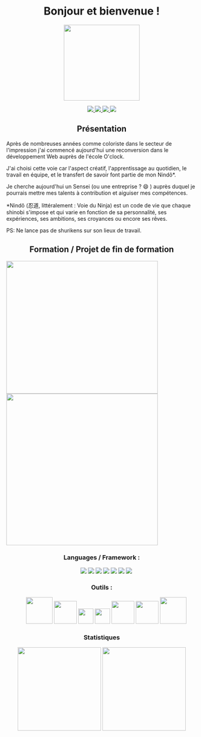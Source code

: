 <!DOCTYPEhtml>
<html>
<h1 align="center">
Bonjour et bienvenue !
</h1>
<p align="center">
 <img src="https://user-images.githubusercontent.com/94860607/174255387-f9ed7a8d-3c1e-4260-85b0-3c27c74dce95.png" width="200px">   
 </p>      
 <p align="center">
 <a href="https://www.linkedin.com/in/gacher-benoit-b45a361a4/">
<img src="https://img.shields.io/badge/linkedin--lightgrey?style=social&logo=linkedin">
</a>
<a href="https://github.com/GacherBenoit/">
<img src="https://img.shields.io/badge/Github--lightgrey?style=social&logo=Github">
</a>
<a href=mailto:"benoitgacher@gmail.com">
<img src="https://img.shields.io/badge/Gmail--lightgrey?style=social&logo=Gmail">
</a>
<a href="https://github.com/GacherBenoit/CV/blob/main/Developpeur%20Web%20Junior.pdf">
<img src="https://img.shields.io/badge/CV--lightgrey?style=social&logo=CV">
</a>
 </p>                    
<h2 align="center">
Présentation
</h2>
<p>
Après de nombreuses années comme coloriste dans le secteur de l'impression j'ai commencé aujourd'hui une reconversion dans le développement Web auprès de l'école       O'clock.

J'ai choisi cette voie car l'aspect créatif, l'apprentissage au quotidien, le travail en équipe, et le transfert de savoir font partie de mon Nindô*.

Je cherche aujourd'hui un Sensei (ou une entreprise ? :smile: ) auprès duquel je pourrais mettre mes talents à contribution et aiguiser mes compétences.

*Nindô (忍道, littéralement : Voie du Ninja) est un code de vie que chaque shinobi s'impose et qui varie en fonction de sa personnalité, ses expériences, ses ambitions, ses croyances ou encore ses rêves. 

PS: Ne lance pas de shurikens sur son lieux de travail. 
 </p> 
 <h2 align="center">
 Formation / Projet de fin de formation
 </h2>
  <div margin-left="auto">
  <a href="https://oclock.io/formations/developpeur-web#programme">
 <img width="400px"height="350px" src="https://lesassistantes.fr/wp-content/uploads/2021/05/Oclock.jpg">
 </a>
 <a href="https://github.com/GacherBenoit/O-Dungeons-front">
 <img width="400px" height="400px" src="https://user-images.githubusercontent.com/94860607/173822163-39474468-af0d-4001-9ace-860410f80ecb.png">
 </a>
 </div> 
 <h3 align="center">
 Languages / Framework :
 </h3>
 <ul align="center">
  <img src="https://img.shields.io/badge/php-%23777BB4.svg?style=for-the-badge&logo=php&logoColor=white"/>
  <img src="https://img.shields.io/badge/javascript%20-%23323330.svg?&style=for-the-badge&logo=javascript&logoColor=%23F7DF1E"/>
  <img src="https://img.shields.io/badge/react-%2320232a.svg?style=for-the-badge&logo=react&logoColor=%2361DAFB"/>
  <img src="https://img.shields.io/badge/redux-%23593d88.svg?style=for-the-badge&logo=redux&logoColor=white"/>
  <img src="https://img.shields.io/badge/SASS-hotpink.svg?style=for-the-badge&logo=SASS&logoColor=white"/>
  <img src="https://img.shields.io/badge/css3%20-%231572B6.svg?&style=for-the-badge&logo=css3&logoColor=white"/>
  <img src="https://img.shields.io/badge/html5%20-%23E34F26.svg?&style=for-the-badge&logo=html5&logoColor=white"/>
</ul>
 <h3 align="center">
Outils : 
 </h3>
<ul align="center">
  <img width="70px" src="https://freelance-france.com/wp-content/uploads/2021/10/Image1-1.png"/>
  <img width="60px" src="https://logos-marques.com/wp-content/uploads/2021/03/GitHub-Logo.png"/>
  <img width="40px" src="https://upload.wikimedia.org/wikipedia/commons/thumb/3/3f/Git_icon.svg/1024px-Git_icon.svg.png"/>
  <img width="40px" src="https://git.kosmos.fr/projects/PAC/avatar.png?s=256&v=1639585673838"/>
  <img width="60px" src="https://upload.wikimedia.org/wikipedia/commons/thumb/d/db/Npm-logo.svg/1200px-Npm-logo.svg.png"/>
  <img width="60px" src="https://upload.wikimedia.org/wikipedia/commons/thumb/1/11/Yarn-logo-kitten.svg/1200px-Yarn-logo-kitten.svg.png"/>
  <img width="70px" src="https://i0.wp.com/outils-visuels.fr/wp-content/uploads/2020/08/Whimsical-logo.png?fit=374%2C94&ssl=1"/>
</ul>
 <h3 align="center">
  Statistiques
 </h3>
 <div align="center">
 <img height="220px" src="https://github-readme-stats.vercel.app/api/top-langs/?username=GacherBenoit"/>
 <img height="220px" src="https://github-readme-stats.vercel.app/api?username=GacherBenoit" />
 </div>


